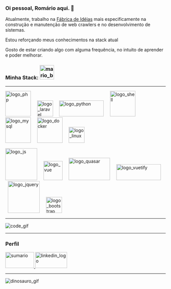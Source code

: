 ### Oi pessoal, Romário aqui. 👋

Atualmente, trabalho na [Fábrica de Idéias](http://www.fabricadeideias.com.br)
mais especificamente na construção e manutenção de web crawlers e no desenvolvimento de sistemas.

Estou reforçando meus conhecimentos na stack atual

Gosto de estar criando algo com alguma frequência, no intuito de aprender e poder melhorar.


### Minha Stack: <img src="https://camo.githubusercontent.com/7ec011bc3e41ab177db1946c5d64c85823c6cac3/68747470733a2f2f67697465652e636f6d2f736b796b65796a6f6b65722f506963436c6f75642f7261772f6d61737465722f696d672f4d6172696f5f48656c6c6f5f4269672e676966" alt="mario_bros_img" width="45">

<hr/>

<p>
    <img src="https://www.php.net/images/logos/new-php-logo.png" alt="logo_php" width="80" title="PHP" left="20">
    &#160;
    &#160;
    <img src="https://laravel.com/img/logomark.min.svg" alt="logo_laravel" width="50" title="Laravel">
    &#160;
    &#160;
    <img src="https://www.python.org/static/community_logos/python-logo-master-v3-TM.png" alt="logo_python" width="140" height="50" title="Python">
    &#160;
    &#160;
    <img src="https://bashlogo.com/img/logo/jpg/full_colored_light.jpg" alt="logo_shell" width="80" title="Shell script">
    &#160;
    &#160;
    <img src="https://www.mysql.com/common/logos/logo-mysql-170x115.png" alt="logo_mysql" width="80" title="MySQL">
    &#160;
    &#160;
    <img src="https://blog.geekhunter.com.br/wp-content/uploads/2019/06/docker-na-pratica-como-construir-uma-aplicacao-2.png" alt="logo_docker" width="80" title="Docker">
    &#160;
    &#160;
    <img src="https://upload.wikimedia.org/wikipedia/commons/a/af/Tux.png" alt="logo_linux" width="50" title="Linux">
</p>

<p>
    <img src="https://codigosimples.net/wp-content/uploads/2014/04/web-300x175.png" alt="logo_js" width="100" title="JS, HTML5, CSS3">
    &#160;
    &#160;
    <img src="https://upload.wikimedia.org/wikipedia/commons/9/95/Vue.js_Logo_2.svg" alt="logo_vue" width="60" title="Vue.js">
    &#160;
    &#160;
    <img src="https://covid.romarioarruda.dev/statics/logos/quasar.png" alt="logo_quasar" width="130" height="70" title="Quasar framework">
    &#160;
    &#160;
    <img src="https://cdn.vuetifyjs.com/docs/images/logos/vuetify-logo-light-text.svg" alt="logo_vuetify" width="140" height="50" title="Vuetify">
    &#160;
    &#160;
    <img src="https://www.vectorlogo.zone/logos/jquery/jquery-ar21.svg" alt="logo_jquery" width="100" title="jQuery">
    &#160;
    &#160;
    <img src="https://p.kindpng.com/picc/s/485-4850258_bootstrap-logo-png-image-free-download-searchpng-logos.png" alt="logo_bootstrap" width="50" title="Bootstrap">
</p>


<hr/>

<img src="https://camo.githubusercontent.com/b5a4a8e12cdfb0a3fa86f9e5762a84f3f5ec95bf/68747470733a2f2f6d656469612e67697068792e636f6d2f6d656469612f6949716d4d3574546a6d704f42396d70626e2f67697068792e676966" alt="code_gif">

<hr/>

### Perfil
<p>
  <a href="https://profile-summary-for-github.com/user/romarioarruda">
    <img src="https://camo.githubusercontent.com/fd57212e5375a45e23cc44625a982540cb3a5444/68747470733a2f2f77372e706e6777696e672e636f6d2f706e67732f3636342f3939382f706e672d7472616e73706172656e742d7069652d63686172742d636f6d70757465722d69636f6e732d636972636c652d6d6f6e6f6368726f6d652d67726170682d6f662d612d66756e6374696f6e2d7069652e706e67" width="90" height="50" title="Sumário" alt="sumario">
  </a>
  
  <a href="https://www.linkedin.com/in/rom%C3%A1rio-arruda/">
      <img src="https://camo.githubusercontent.com/7ea515d2827c69cd00b9009798b7bdd2d9446629/68747470733a2f2f73696d706c6569636f6e732e6f72672f69636f6e732f6c696e6b6564696e2e737667" width="100" height="50" alt="linkedin_logo" title="Perfil do Linkedin">
  </a>
</p>
<hr/>
<p>
  <img src="https://camo.githubusercontent.com/1cd0c79ca9df8a8ac3cd27e1ca8018f02b27c77b/68747470733a2f2f67697465652e636f6d2f736b796b65796a6f6b65722f506963436c6f75642f7261772f6d61737465722f696d672f64696e6f2e676966" alt="dinosauro_gif">
</p>
